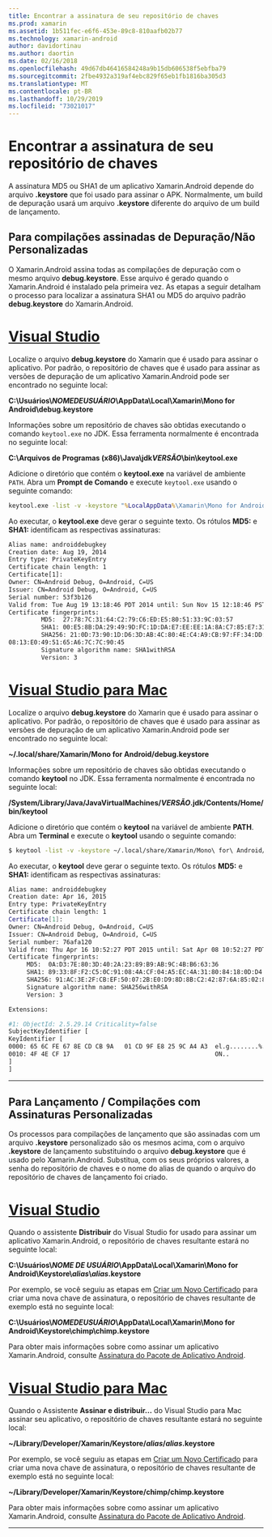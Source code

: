 ```yaml
---
title: Encontrar a assinatura de seu repositório de chaves
ms.prod: xamarin
ms.assetid: 1b511fec-e6f6-453e-89c8-810aafb02b77
ms.technology: xamarin-android
author: davidortinau
ms.author: daortin
ms.date: 02/16/2018
ms.openlocfilehash: 49d67db46416584248a9b15db606538f5ebfba79
ms.sourcegitcommit: 2fbe4932a319af4ebc829f65eb1fb1816ba305d3
ms.translationtype: MT
ms.contentlocale: pt-BR
ms.lasthandoff: 10/29/2019
ms.locfileid: "73021017"
---
```

# <a name="finding-your-keystores-signature"></a>Encontrar a assinatura de seu repositório de chaves

A assinatura MD5 ou SHA1 de um aplicativo Xamarin.Android depende do arquivo **.keystore** que foi usado para assinar o APK. Normalmente, um build de depuração usará um arquivo **.keystore** diferente do arquivo de um build de lançamento.

## <a name="for-debug--non-custom-signed-builds"></a>Para compilações assinadas de Depuração/Não Personalizadas

O Xamarin.Android assina todas as compilações de depuração com o mesmo arquivo **debug.keystore**. Esse arquivo é gerado quando o Xamarin.Android é instalado pela primeira vez. As etapas a seguir detalham o processo para localizar a assinatura SHA1 ou MD5 do arquivo padrão **debug.keystore** do Xamarin.Android.

# <a name="visual-studiotabwindows"></a>[Visual Studio](#tab/windows)

Localize o arquivo **debug.keystore** do Xamarin que é usado para assinar o aplicativo. Por padrão, o repositório de chaves que é usado para assinar as versões de depuração de um aplicativo Xamarin.Android pode ser encontrado no seguinte local:

**C:\\Usuários\\*NOMEDEUSUÁRIO*\\AppData\\Local\\Xamarin\\Mono for Android\\debug.keystore**

Informações sobre um repositório de chaves são obtidas executando o comando `keytool.exe` no JDK. Essa ferramenta normalmente é encontrada no seguinte local:

**C:\\Arquivos de Programas (x86)\\Java\\jdk*VERSÃO*\\bin\\keytool.exe**

Adicione o diretório que contém o **keytool.exe** na variável de ambiente `PATH`.
Abra um **Prompt de Comando** e execute `keytool.exe` usando o seguinte comando:

```cmd
keytool.exe -list -v -keystore "%LocalAppData%\Xamarin\Mono for Android\debug.keystore" -alias androiddebugkey -storepass android -keypass android
```

Ao executar, o **keytool.exe** deve gerar o seguinte texto. Os rótulos **MD5:** e **SHA1:** identificam as respectivas assinaturas:

```cmd
Alias name: androiddebugkey
Creation date: Aug 19, 2014
Entry type: PrivateKeyEntry
Certificate chain length: 1
Certificate[1]:
Owner: CN=Android Debug, O=Android, C=US
Issuer: CN=Android Debug, O=Android, C=US
Serial number: 53f3b126
Valid from: Tue Aug 19 13:18:46 PDT 2014 until: Sun Nov 15 12:18:46 PST 2043
Certificate fingerprints:
         MD5:  27:78:7C:31:64:C2:79:C6:ED:E5:80:51:33:9C:03:57
         SHA1: 00:E5:8B:DA:29:49:9D:FC:1D:DA:E7:EE:EE:1A:8A:C7:85:E7:31:23
         SHA256: 21:0D:73:90:1D:D6:3D:AB:4C:80:4E:C4:A9:CB:97:FF:34:DD:B4:42:FC:
08:13:E0:49:51:65:A6:7C:7C:90:45
         Signature algorithm name: SHA1withRSA
         Version: 3
```

# <a name="visual-studio-for-mactabmacos"></a>[Visual Studio para Mac](#tab/macos)

Localize o arquivo **debug.keystore** do Xamarin que é usado para assinar o aplicativo. Por padrão, o repositório de chaves que é usado para assinar as versões de depuração de um aplicativo Xamarin.Android pode ser encontrado no seguinte local:

**~/.local/share/Xamarin/Mono for Android/debug.keystore**

Informações sobre um repositório de chaves são obtidas executando o comando **keytool** no JDK. Essa ferramenta normalmente é encontrada no seguinte local:

**/System/Library/Java/JavaVirtualMachines/*VERSÃO*.jdk/Contents/Home/bin/keytool**

Adicione o diretório que contém o **keytool** na variável de ambiente **PATH**.
Abra um **Terminal** e execute o **keytool** usando o seguinte comando:

```bash
$ keytool -list -v -keystore ~/.local/share/Xamarin/Mono\ for\ Android/debug.keystore -alias androiddebugkey -storepass android -keypass android
```

Ao executar, o **keytool** deve gerar o seguinte texto. Os rótulos **MD5:** e **SHA1:** identificam as respectivas assinaturas:

```bash
Alias name: androiddebugkey
Creation date: Apr 16, 2015
Entry type: PrivateKeyEntry
Certificate chain length: 1
Certificate[1]:
Owner: CN=Android Debug, O=Android, C=US
Issuer: CN=Android Debug, O=Android, C=US
Serial number: 76afa120
Valid from: Thu Apr 16 10:52:27 PDT 2015 until: Sat Apr 08 10:52:27 PDT 2045
Certificate fingerprints:
     MD5:  0A:D3:7E:80:3D:40:2A:23:89:B9:AB:9C:4B:B6:63:36
     SHA1: 89:33:8F:F2:C5:0C:91:08:4A:CF:04:A5:EC:4A:31:80:84:18:0D:D4
     SHA256: 91:AC:3E:2F:CB:EF:50:07:2B:E0:D9:8D:8B:C2:42:87:6A:85:02:86:EB:44:84:10:34:02:ED:35:CE:C6:38:47
     Signature algorithm name: SHA256withRSA
     Version: 3

Extensions:

#1: ObjectId: 2.5.29.14 Criticality=false
SubjectKeyIdentifier [
KeyIdentifier [
0000: 65 6C FE 67 8E CD CB 9A   01 CD 9F E8 25 9C A4 A3  el.g........%...
0010: 4F 4E CF 17                                        ON..
]
]
```

-----

## <a name="for-release--custom-signed-builds"></a>Para Lançamento / Compilações com Assinaturas Personalizadas

Os processos para compilações de lançamento que são assinadas com um arquivo **.keystore** personalizado são os mesmos acima, com o arquivo **.keystore** de lançamento substituindo o arquivo **debug.keystore** que é usado pelo Xamarin.Android. Substitua, com os seus próprios valores, a senha do repositório de chaves e o nome do alias de quando o arquivo do repositório de chaves de lançamento foi criado.

# <a name="visual-studiotabwindows"></a>[Visual Studio](#tab/windows)

Quando o assistente **Distribuir** do Visual Studio for usado para assinar um aplicativo Xamarin.Android, o repositório de chaves resultante estará no seguinte local:

**C:\\Usuários\\*NOME DE USUÁRIO*\\AppData\\Local\\Xamarin\\Mono for Android\\Keystore\\*alias*\\*alias*.keystore**

Por exemplo, se você seguiu as etapas em [Criar um Novo Certificado](~/android/deploy-test/signing/index.md#newcertvs) para criar uma nova chave de assinatura, o repositório de chaves resultante de exemplo está no seguinte local:

**C:\\Usuários\\*NOMEDEUSUÁRIO*\\AppData\\Local\\Xamarin\\Mono for Android\\Keystore\\chimp\\chimp.keystore**

Para obter mais informações sobre como assinar um aplicativo Xamarin.Android, consulte [Assinatura do Pacote de Aplicativo Android](~/android/deploy-test/signing/index.md).

# <a name="visual-studio-for-mactabmacos"></a>[Visual Studio para Mac](#tab/macos)

Quando o Assistente **Assinar e distribuir...** do Visual Studio para Mac assinar seu aplicativo, o repositório de chaves resultante estará no seguinte local:

**~/Library/Developer/Xamarin/Keystore/*alias*/*alias*.keystore**

Por exemplo, se você seguiu as etapas em [Criar um Novo Certificado](~/android/deploy-test/signing/index.md#newcertxs) para criar uma nova chave de assinatura, o repositório de chaves resultante de exemplo está no seguinte local:

**~/Library/Developer/Xamarin/Keystore/chimp/chimp.keystore**

Para obter mais informações sobre como assinar um aplicativo Xamarin.Android, consulte [Assinatura do Pacote de Aplicativo Android](~/android/deploy-test/signing/index.md).

-----

